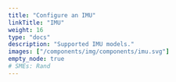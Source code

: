 ```yaml
---
title: "Configure an IMU"
linkTitle: "IMU"
weight: 16
type: "docs"
description: "Supported IMU models."
images: ["/components/img/components/imu.svg"]
empty_node: true
# SMEs: Rand
---
```


